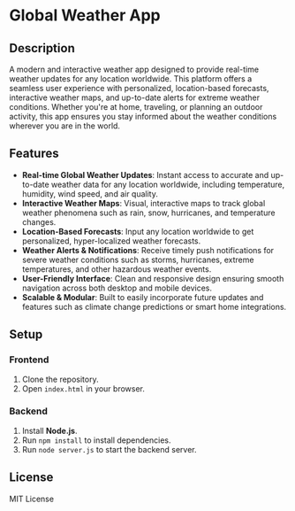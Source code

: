# **Global Weather App**

## **Description**
A modern and interactive weather app designed to provide real-time weather updates for any location worldwide. This platform offers a seamless user experience with personalized, location-based forecasts, interactive weather maps, and up-to-date alerts for extreme weather conditions. Whether you're at home, traveling, or planning an outdoor activity, this app ensures you stay informed about the weather conditions wherever you are in the world.

## **Features**
- **Real-time Global Weather Updates**: Instant access to accurate and up-to-date weather data for any location worldwide, including temperature, humidity, wind speed, and air quality.
- **Interactive Weather Maps**: Visual, interactive maps to track global weather phenomena such as rain, snow, hurricanes, and temperature changes.
- **Location-Based Forecasts**: Input any location worldwide to get personalized, hyper-localized weather forecasts.
- **Weather Alerts & Notifications**: Receive timely push notifications for severe weather conditions such as storms, hurricanes, extreme temperatures, and other hazardous weather events.
- **User-Friendly Interface**: Clean and responsive design ensuring smooth navigation across both desktop and mobile devices.
- **Scalable & Modular**: Built to easily incorporate future updates and features such as climate change predictions or smart home integrations.

## **Setup**

### **Frontend**
1. Clone the repository.
2. Open `index.html` in your browser.

### **Backend**
1. Install **Node.js**.
2. Run `npm install` to install dependencies.
3. Run `node server.js` to start the backend server.

## **License**
MIT License 
